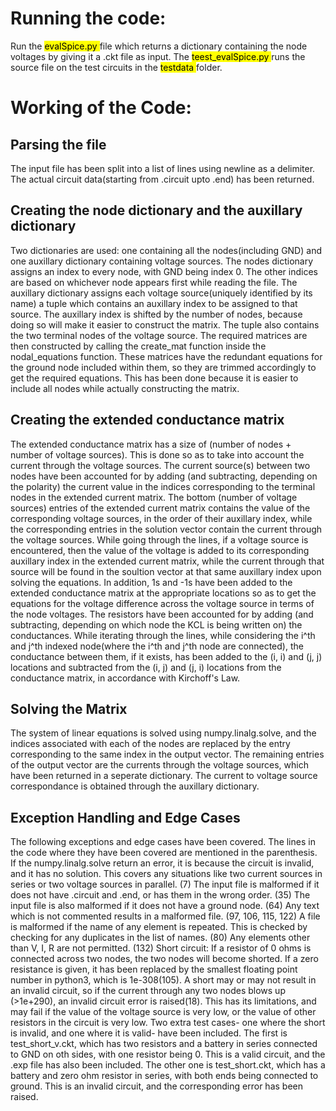 # Running the code:
Run the <mark> evalSpice.py </mark> file which returns a dictionary containing the node voltages by giving it a .ckt file as input. The <mark> teest_evalSpice.py </mark> runs the source file on the test circuits in the <mark> testdata </mark> folder.   

# Working of the Code:

## Parsing the file  
The input file has been split into a list of lines using newline as a delimiter.
The actual circuit data(starting from .circuit upto .end) has been returned. 

## Creating the node dictionary and the auxillary dictionary  
Two dictionaries are used: one containing all the nodes(including GND) and one auxillary dictionary containing voltage sources. The nodes dictionary assigns an index to every node, with GND being index 0. The other indices are based on whichever node appears first while reading the file. The auxillary dictionary assigns each voltage source(uniquely identified by its name) a tuple which contains an auxillary index to be assigned to that source. The auxillary index is shifted by the number of nodes, because doing so will make it easier to construct the matrix. The tuple also contains the two terminal nodes of the voltage source. The required matrices are then constructed by calling the create_mat function inside the nodal_equations function. These matrices have the redundant equations for the ground node included within them, so they are trimmed accordingly to get the required equations. This has been done because it is easier to include all nodes while actually constructing the matrix.

## Creating the extended conductance matrix  
The extended conductance matrix has a size of (number of nodes + number of voltage sources). This is done so as to take into account the current through the voltage sources. The current source(s) between two nodes have been accounted for by adding (and subtracting, depending on the polarity) the current value in the indices corresponding to the terminal nodes in the extended current matrix. The bottom (number of voltage sources) entries of the extended current matrix contains the value of the corresponding voltage sources, in the order of their auxillary index, while the corresponding entries in the solution vector contain the current through the voltage sources. While going through the lines, if a voltage source is encountered, then the value of the voltage is added to its corresponding auxillary index in the extended current matrix, while the current through that source will be found in the soultion vector at that same auxillary index upon solving the equations. In addition, 1s and -1s have been added to the extended conductance matrix at the appropriate locations so as to get the equations for the voltage difference across the voltage source in terms of the node voltages. The resistors have been accounted for by adding (and subtracting, depending on which node the KCL is being written on) the conductances. While iterating through the lines, while considering the i^th and j^th indexed node(where the i^th and j^th node are connected), the conductance between them, if it exists, has been added to the (i, i) and (j, j) locations and subtracted from the (i, j) and (j, i) locations from the conductance matrix, in accordance with Kirchoff's Law.

## Solving the Matrix
The system of linear equations is solved using numpy.linalg.solve, and the indices associated with each of the nodes are replaced by the entry corresponding to the same index in the output vector. The remaining entries of the output vector are the currents through the voltage sources, which have been returned in a seperate dictionary. The current to voltage source correspondance is obtained through the auxillary dictionary. 

## Exception Handling and Edge Cases
The following exceptions and edge cases have been covered. The lines in the code where they have been covered are mentioned in the parenthesis.  
 If the numpy.linalg.solve return an error, it is because the circuit is invalid, and it has no solution. This covers any situations like two current sources in series or two voltage sources in parallel. (7)
 The input file is malformed if it does not have .circuit and .end, or has them in the wrong order. (35)
 The input file is also malformed if it does not have a ground node. (64)
 Any text which is not commented results in a malformed file. (97, 106, 115, 122)
 A file is malformed if the name of any element is repeated. This is checked by checking for any duplicates in the list of names. (80)
 Any elements other than V, I, R are not permitted. (132)
 Short circuit: If a resistor of 0 ohms is connected across two nodes, the two nodes will become shorted. If a zero resistance is given, it has been replaced by the smallest floating point number in python3, which is 1e-308(105). A short may or may not result in an invalid circuit, so if the current through any two nodes blows up (>1e+290), an invalid circuit error is raised(18). This has its limitations, and may fail if the value of the voltage source is very low, or the value of other resistors in the circuit is very low. Two extra test cases- one where the short is invalid, and one where it is valid- have been included. The first is test_short_v.ckt, which has two resistors and a battery in series connected to GND on oth sides, with one resistor being 0. This is a valid circuit, and the .exp file has also been included. The other one is test_short.ckt, which has a battery and zero ohm resistor in series, with both ends being connected to ground. This is an invalid circuit, and the corresponding error has been raised.

